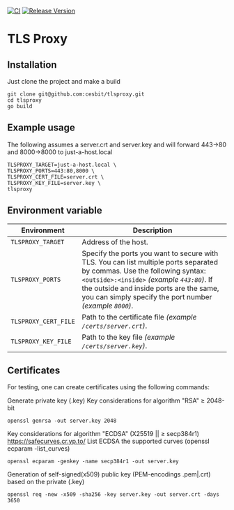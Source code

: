 [![CI](https://github.com/cesbit/tlsproxy/workflows/CI/badge.svg)](https://github.com/cesbit/tlsproxy/actions)
[![Release Version](https://img.shields.io/github/release/cesbit/tlsproxy)](https://github.com/cesbit/tlsproxy/releases)

# TLS Proxy

## Installation

Just clone the project and make a build

```
git clone git@github.com:cesbit/tlsproxy.git
cd tlsproxy
go build
```

## Example usage

The following assumes a server.crt and server.key and will forward 443->80 and 8000->8000 to just-a-host.local

```
TLSPROXY_TARGET=just-a-host.local \
TLSPROXY_PORTS=443:80,8000 \
TLSPROXY_CERT_FILE=server.crt \
TLSPROXY_KEY_FILE=server.key \
tlsproxy
```

## Environment variable

Environment             | Description
----------------------- | -----------
`TLSPROXY_TARGET`       | Address of the host.
`TLSPROXY_PORTS`        | Specify the ports you want to secure with TLS. You can list multiple ports separated by commas. Use the following syntax: `<outside>:<inside>` _(example `443:80`)_. If the outside and inside ports are the same, you can simply specify the port number _(example `8000`)_.
`TLSPROXY_CERT_FILE`    | Path to the certificate file _(example `/certs/server.crt`)_.
`TLSPROXY_KEY_FILE`     | Path to the key file _(example `/certs/server.key`)_.

## Certificates

For testing, one can create certificates using the following commands:

Generate private key (.key)
Key considerations for algorithm "RSA" ≥ 2048-bit
```
openssl genrsa -out server.key 2048
```
Key considerations for algorithm "ECDSA" (X25519 || ≥ secp384r1)
https://safecurves.cr.yp.to/
List ECDSA the supported curves (openssl ecparam -list_curves)
```
openssl ecparam -genkey -name secp384r1 -out server.key
```
Generation of self-signed(x509) public key (PEM-encodings .pem|.crt) based on the private (.key)
```
openssl req -new -x509 -sha256 -key server.key -out server.crt -days 3650
```


